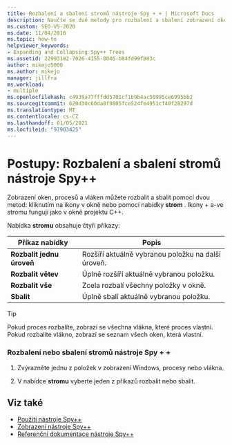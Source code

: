 ```yaml
---
title: Rozbalení a sbalení stromů nástroje Spy + + | Microsoft Docs
description: Naučte se dvě metody pro rozbalení a sbalení zobrazení oken, procesů a vláken. Můžete kliknout na ikony v okně nebo použít nabídku stromu.
ms.custom: SEO-VS-2020
ms.date: 11/04/2016
ms.topic: how-to
helpviewer_keywords:
- Expanding and Collapsing Spy++ Trees
ms.assetid: 22993182-7026-4155-8046-b84fd99f803c
author: mikejo5000
ms.author: mikejo
manager: jillfra
ms.workload:
- multiple
ms.openlocfilehash: c4939a77fffdd5701cf1b9b4ac50995ce6995bb2
ms.sourcegitcommit: 620d30c60da8f9805fce524fe4951cf40f28297d
ms.translationtype: MT
ms.contentlocale: cs-CZ
ms.lasthandoff: 01/05/2021
ms.locfileid: "97903425"
---
```

# <a name="how-to-expand-and-collapse-spy-trees"></a>Postupy: Rozbalení a sbalení stromů nástroje Spy++
Zobrazení oken, procesů a vláken můžete rozbalit a sbalit pomocí dvou metod: kliknutím na ikony v okně nebo pomocí nabídky **strom** . Ikony + a-ve stromu fungují jako v okně projektu C++.

 Nabídka **stromu** obsahuje čtyři příkazy:

|Příkaz nabídky|Popis|
|------------------|-----------------|
|**Rozbalit jednu úroveň**|Rozšíří aktuálně vybranou položku na další úroveň.|
|**Rozbalit větev**|Úplně rozšíří aktuálně vybranou položku.|
|**Rozbalit vše**|Zcela rozbalí všechny položky v okně.|
|**Sbalit**|Úplně sbalí aktuálně vybranou položku.|

> [!TIP]
> Pokud proces rozbalíte, zobrazí se všechna vlákna, které proces vlastní. Pokud rozbalíte vlákno, zobrazí se seznam všech oken, která vlastní.

### <a name="to-expand-or-collapse-spy-trees"></a>Rozbalení nebo sbalení stromů nástroje Spy + +

1. Zvýrazněte jednu z položek v zobrazení Windows, procesy nebo vlákna.

2. V nabídce **stromu** vyberte jeden z příkazů rozbalit nebo sbalit.

## <a name="see-also"></a>Viz také
- [Použití nástroje Spy++](../debugger/using-spy-increment.md)
- [Zobrazení nástroje Spy++](../debugger/spy-increment-views.md)
- [Referenční dokumentace nástroje Spy++](../debugger/spy-increment-reference.md)